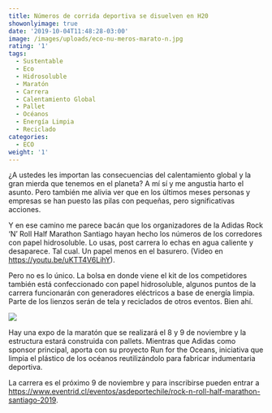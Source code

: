 ```yaml
---
title: Números de corrida deportiva se disuelven en H20
showonlyimage: true
date: '2019-10-04T11:48:28-03:00'
image: /images/uploads/eco-nu-meros-marato-n.jpg
rating: '1'
tags:
  - Sustentable
  - Eco
  - Hidrosoluble
  - Maratón
  - Carrera
  - Calentamiento Global
  - Pallet
  - Océanos
  - Energía Limpia
  - Reciclado
categories:
  - ECO
weight: '1'
---
```

¿A ustedes les importan las consecuencias del calentamiento global y la gran mierda que tenemos en el planeta? A mí sí y me angustia harto el asunto. Pero también me alivia ver que en los últimos meses personas y empresas se han puesto las pilas con pequeñas, pero significativas acciones.

<!--more-->

Y en ese camino me parece bacán que los organizadores de la Adidas Rock ‘N’ Roll Half Marathon Santiago hayan hecho los números de los corredores con papel hidrosoluble. Lo usas, post carrera lo echas en agua caliente y desaparece. Tal cual. Un papel menos en el basurero. (Video en https://youtu.be/uKTT4V6LihY). 

Pero no es lo único. La bolsa en donde viene el kit de los competidores también está confeccionado con papel hidrosoluble, algunos puntos de la carrera funcionarán con generadores eléctricos a base de energía limpia. Parte de los lienzos serán de tela y reciclados de otros eventos. Bien ahí.

![](/images/uploads/review-carrera-rnr-ppal.jpg)

Hay una expo de la maratón que se realizará el 8 y 9 de noviembre y la estructura estará construida con pallets. Mientras que Adidas como sponsor principal, aporta con su proyecto Run for the Oceans, iniciativa que limpia el plástico de los océanos reutilizándolo para fabricar indumentaria deportiva. 

La carrera es el próximo 9 de noviembre y para inscribirse pueden entrar a https://www.eventrid.cl/eventos/asdeportechile/rock-n-roll-half-marathon-santiago-2019.
